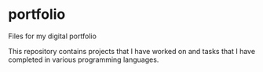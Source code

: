 # portfolio
Files for my digital portfolio

This repository contains projects that I have worked on and tasks that I have completed in various programming languages.
